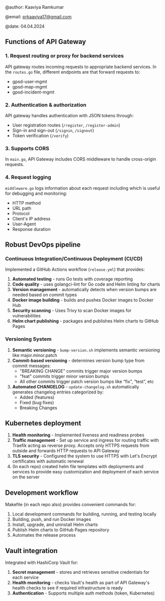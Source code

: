 @author: Kaaviya Ramkumar

@email: prkaaviya17@gmail.com

@date: 04.04.2024

## Functions of API Gateway

### 1. **Request routing or proxy for backend services**

API gateway routes incoming requests to appropriate backend services. In the `routes.go` file, different endpoints are that forward requests to:

- gpsd-user-mgmt
- gpsd-map-mgmt
- gpsd-incident-mgmt

### 2. **Authentication & authorization**

API gateway handles authentication with JSON tokens through:

- User registration routes (`/register`, `/register-admin`)
- Sign-in and sign-out (`/signin`, `/signout`)
- Token verification (`/verify`)

### 3. Supports **CORS**

In `main.go`, API Gateway includes CORS middleware to handle cross-origin requests.

### 4. **Request logging**

`middleware.go` logs information about each request including which is useful for debugging and monitoring:

- HTTP method
- URL path
- Protocol
- Client's IP address
- User-Agent
- Response duration

## Robust DevOps pipeline

### **Continuous Integration/Continuous Deployment (CI/CD)**

Implemented a GitHub Actions workflow (`release.yml`) that provides:

1. **Automated testing** - runs Go tests with coverage reporting
2. **Code quality** - uses golangci-lint for Go code and Helm linting for charts
3. **Version management** - automatically detects when version bumps are needed based on commit types
4. **Docker image building** - builds and pushes Docker images to Docker Hub
5. **Security scanning** - Uses Trivy to scan Docker images for vulnerabilities
6. **Helm chart publishing** - packages and publishes Helm charts to GitHub Pages

### **Versioning System**

1. **Semantic versioning** - `bump-version.sh` implements semantic versioning like major.minor.patch
2. **Commit-based versioning** - determines version bump type from commit messages:
    - "BREAKING CHANGE" commits trigger major version bumps
    - "feat" commits trigger minor version bumps
    - All other commits trigger patch version bumps like “fix”, “test”, etc
3. **Automated CHANGELOG** - `update-changelog.sh` automatically generates changelog entries categorized by:
    - Added (features)
    - Fixed (bug fixes)
    - Breaking Changes

## Kubernetes deployment

1. **Health monitoring** - Implemented liveness and readiness probes
2. **Traffic management** - Set up service and ingress for routing traffic with Traefik acting as reverse proxy. Accepts only HTTPS requests from outside and forwards HTTP requests to API Gateway
3. **TLS security** - Configured the system to use HTTPS with Let's Encrypt certificates with automatic renewal
4. (In each repo) created helm file templates with deployments and services to provide easy customization and deployment of each service on the server

## Development workflow

Makefile (in each repo also) provides convenient commands for:

1. Local development commands for building, running, and testing locally
2. Building, push, and run Docker images
3. Install, upgrade, and uninstall Helm charts
4. Publish Helm charts to GitHub Pages repository
5. Automates the release process

## Vault integration

Integrated with HashiCorp Vault for:

1. **Secret management** - stores and retrieves sensitive credentials for each service
2. **Health monitoring** - checks Vault's health as part of API Gateway's health checks to see if required infrastructure is ready
3. **Authentication** - Supports multiple auth methods (token, Kubernetes)
